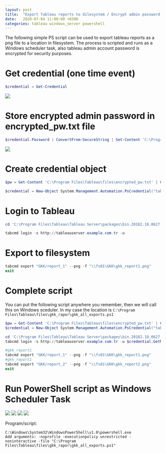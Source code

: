 ```yaml
---
layout: post
title:  "Export Tableau reports to dilesystem / Encrypt admin password with PowerShell"
date:   2020-07-04 11:00:00 +0300
categories: tableau windows_server powershell
---
```

The following simple PS script can be used to export tableau reports as a png file to a location in filesystem. The process is scripted and runs as a Windows scheduler task, also tableau admin account password is encrypted for security purposes.

# **Get credential (one time event)**

```powershell
$credential = Get-Credential 
```

<img src="{{site.baseurl}}/assets/img/tableau/get-cred.png">

# **Store encrypted admin password in encrypted_pw.txt file**

```powershell
$credential.Password | ConvertFrom-SecureString | Set-Content 'C:\Program Files\Tableau\files\encrypted_pw.txt' 
```

<img src="{{site.baseurl}}/assets/img/tableau/encr-passwd.png">

# **Create credential object**

```powershell
$pw = Get-Content 'C:\Program Files\Tableau\files\encrypted_pw.txt' | ConvertTo-SecureString

$credential = New-Object System.Management.Automation.PsCredential("tableau.sa",$pw) 
```

# **Login to Tableau**

```powershell
cd 'C:\Program Files\Tableau\Tableau Server\packages\bin.20182.18.0627.2230'

tabcmd login -s http://tableauserver.example.com.tr -u 

```

# **Export to filesystem**

```powershell
tabcmd export "GKK/report_1" --png -f "\\fs01\GKK\gkk_report1.png"
exit 
```

# **Complete script**

You can put the following script anywhere you remember, then we will call this on Windows sceduler. In my case the location is `C:\Program Files\Tableau\files\gkk_rapor\gkk_all_exports.ps1`

```powershell
$pw = Get-Content 'C:\Program Files\Tableau\files\encrypted_pw.txt' | ConvertTo-SecureString
$credential = New-Object System.Management.Automation.PsCredential("tableau.sa",$pw)

cd 'C:\Program Files\Tableau\Tableau Server\packages\bin.20182.18.0627.2230'
tabcmd login -s http://tableauserver.example.com.tr -u $credential.GetNetworkCredential().Username -p $credential.GetNetworkCredential().Password

#gkk_report1
tabcmd export "GKK/report_1" --png -f "\\fs01\GKK\gkk_report1.png"
#gkk_report1
tabcmd export "GKK/report_2" --png -f "\\fs01\GKK\gkk_report2.png"
exit 
```

# **Run PowerShell script as Windows Scheduler Task**

<img src="{{site.baseurl}}/assets/img/tableau/sch-task1.png">

<img src="{{site.baseurl}}/assets/img/tableau/sch-task2.png">

<img src="{{site.baseurl}}/assets/img/tableau/sch-task3.png">

<img src="{{site.baseurl}}/assets/img/tableau/sch-task4.png">

Program/script: 
```
C:\Windows\System32\WindowsPowerShell\v1.0\powershell.exe
Add arguments: -noprofile -executionpolicy unrestricted -noninteractive -file "C:\Program Files\Tableau\files\gkk_rapor\gkk_all_exports.ps1"
```
